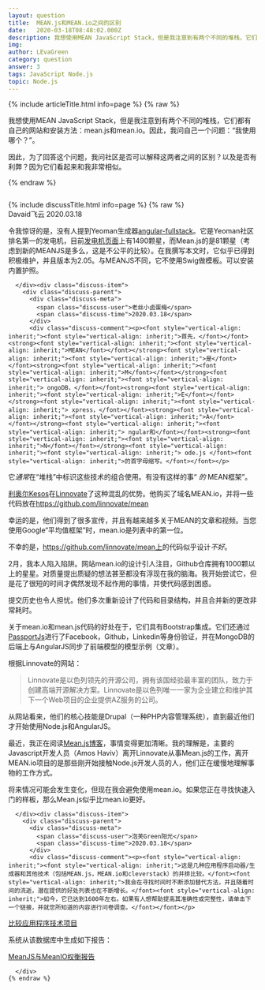 ```yaml
---
layout: question
title:  MEAN.js和MEAN.io之间的区别
date:   2020-03-18T08:48:02.000Z
description: 我想使用MEAN JavaScript Stack，但是我注意到有两个不同的堆栈，它们都有自己的网站和安装方法：mean.js和mean.io。因此，我问...
img: 
author: LEvaGreen
category: question
answer: 3
tags: JavaScript Node.js
topic: Node.js
---
```

<div class="article-root">
  <div class="article">
    {% include articleTitle.html info=page %}
    {% raw %}
    <div class="article-content"><p><font style="vertical-align: inherit;"><font style="vertical-align: inherit;">我想使用MEAN JavaScript Stack，但是我注意到有两个不同的堆栈，它们都有自己的网站和安装方法：mean.js和mean.io。</font><font style="vertical-align: inherit;">因此，我问自己一个问题：“我使用哪个？”。</font></font></p>

<p><font style="vertical-align: inherit;"><font style="vertical-align: inherit;">因此，为了回答这个问题，我问社区是否可以解释这两者之间的区别？</font><font style="vertical-align: inherit;">以及是否有利弊？</font><font style="vertical-align: inherit;">因为它们看起来和我非常相似。</font></font></p></div>
    {% endraw %}
  </div>
  <p style="height: 0;width:0;overflow: hidden;"> 第2068篇《MEAN.js和MEAN.io之间的区别》来自Winter(https://github.com/aiyld/aiyld.github.io)的站点</p>
  <div class="discuss-wrapper">
    {% include discussTitle.html info=page %}
    {% raw %}
    <div class="discuss-item">
        <div class="discuss-parent">
          <div class="discuss-meta">
            <span class="discuss-user">Davaid飞云</span>
            <span class="discuss-time">2020.03.18</span>
          </div>
          <div class="discuss-comment"><p><font style="vertical-align: inherit;"><font style="vertical-align: inherit;">令我惊讶的是，没有人提到Yeoman生成器</font></font><a href="https://github.com/DaftMonk/generator-angular-fullstack" rel="noreferrer"><font style="vertical-align: inherit;"><font style="vertical-align: inherit;">angular-fullstack</font></font></a><font style="vertical-align: inherit;"><font style="vertical-align: inherit;">。</font><font style="vertical-align: inherit;">它是Yeoman社区排名第一的发电机，目前</font></font><a href="http://yeoman.io/generators/" rel="noreferrer"><font style="vertical-align: inherit;"><font style="vertical-align: inherit;">发电机页面</font></font></a><font style="vertical-align: inherit;"><font style="vertical-align: inherit;">上有1490颗星，而</font><font style="vertical-align: inherit;">Mean.js的是81颗星（考虑到新的MEANJS是多么，这是不公平的比较）。</font><font style="vertical-align: inherit;">在我撰写本文时，它似乎已得到积极维护，并且版本为2.05。</font><font style="vertical-align: inherit;">与MEANJS不同，它不使用Swig做模板。</font><font style="vertical-align: inherit;">可以安装内置护照。</font></font></p></div>
        </div>
        
      </div><div class="discuss-item">
        <div class="discuss-parent">
          <div class="discuss-meta">
            <span class="discuss-user">老丝小卤蛋梅</span>
            <span class="discuss-time">2020.03.18</span>
          </div>
          <div class="discuss-comment"><p><font style="vertical-align: inherit;"><font style="vertical-align: inherit;">首先，</font></font><strong><font style="vertical-align: inherit;"><font style="vertical-align: inherit;">MEAN</font></font></strong><font style="vertical-align: inherit;"><font style="vertical-align: inherit;">是</font></font><strong><font style="vertical-align: inherit;"><font style="vertical-align: inherit;">M</font></font></strong><font style="vertical-align: inherit;"><font style="vertical-align: inherit;"> ongoDB，</font></font><strong><font style="vertical-align: inherit;"><font style="vertical-align: inherit;">E</font></font></strong><font style="vertical-align: inherit;"><font style="vertical-align: inherit;"> xpress，</font></font><strong><font style="vertical-align: inherit;"><font style="vertical-align: inherit;">A</font></font></strong><font style="vertical-align: inherit;"><font style="vertical-align: inherit;"> ngular和</font></font><strong><font style="vertical-align: inherit;"><font style="vertical-align: inherit;">N</font></font></strong><font style="vertical-align: inherit;"><font style="vertical-align: inherit;"> ode.js </font><font style="vertical-align: inherit;">的首字母缩写。</font></font></p>

<p><font style="vertical-align: inherit;"><font style="vertical-align: inherit;">它</font></font><em><font style="vertical-align: inherit;"><font style="vertical-align: inherit;">通常</font></font></em><font style="vertical-align: inherit;"><font style="vertical-align: inherit;">在“堆栈”中标识这些技术的组合使用。</font><font style="vertical-align: inherit;">有没有这样的事“ </font></font><em><font style="vertical-align: inherit;"><font style="vertical-align: inherit;">的</font></font></em><font style="vertical-align: inherit;"><font style="vertical-align: inherit;"> MEAN框架”。</font></font></p>

<p><a href="http://www.linkedin.com/in/liorkesos" rel="nofollow noreferrer"><font style="vertical-align: inherit;"><font style="vertical-align: inherit;">利奥尔Kesos</font></font></a><font style="vertical-align: inherit;"><font style="vertical-align: inherit;">在</font></font><a href="http://www.linnovate.net" rel="nofollow noreferrer"><font style="vertical-align: inherit;"><font style="vertical-align: inherit;">Linnovate</font></font></a><font style="vertical-align: inherit;"><font style="vertical-align: inherit;">了这种混乱的优势。</font><font style="vertical-align: inherit;">他购买了域名MEAN.io，并将一些代码放在</font></font><a href="https://github.com/linnovate/mean" rel="nofollow noreferrer"><font style="vertical-align: inherit;"><font style="vertical-align: inherit;">https://github.com/linnovate/mean</font></font></a></p>

<p><font style="vertical-align: inherit;"><font style="vertical-align: inherit;">幸运的是，他们得到了很多宣传，并且有越来越多关于MEAN的文章和视频。</font><font style="vertical-align: inherit;">当您使用Google“平均值框架”时，mean.io是列表中的第一位。</font></font></p>

<p><font style="vertical-align: inherit;"><font style="vertical-align: inherit;">不幸的是，</font></font><a href="https://github.com/linnovate/mean" rel="nofollow noreferrer"><font style="vertical-align: inherit;"><font style="vertical-align: inherit;">https://github.com/linnovate/mean上</font></font></a><font style="vertical-align: inherit;"><font style="vertical-align: inherit;">的代码</font><font style="vertical-align: inherit;">似乎设计</font></font><em><font style="vertical-align: inherit;"><font style="vertical-align: inherit;">不好</font></font></em><font style="vertical-align: inherit;"><font style="vertical-align: inherit;">。</font></font></p>

<p><font style="vertical-align: inherit;"><font style="vertical-align: inherit;">2月，我本人陷入陷阱。</font><font style="vertical-align: inherit;">网站mean.io的设计引人注目，Github仓库拥有1000颗以上的星星。</font><font style="vertical-align: inherit;">对质量提出质疑的想法甚至都没有浮现在我的脑海。</font><font style="vertical-align: inherit;">我开始尝试它，但是花了很短的时间才偶然发现不起作用的事情，并使代码感到困惑。</font></font></p>

<p><font style="vertical-align: inherit;"><font style="vertical-align: inherit;">提交历史也令人担忧。</font><font style="vertical-align: inherit;">他们多次重新设计了代码和目录结构，并且合并新的更改非常耗时。</font></font></p>

<p><font style="vertical-align: inherit;"><font style="vertical-align: inherit;">关于mean.io和mean.js代码的好处在于，它们具有Bootstrap集成。</font><font style="vertical-align: inherit;">它们还通过</font></font><a href="http://passportjs.org/" rel="nofollow noreferrer"><font style="vertical-align: inherit;"><font style="vertical-align: inherit;">PassportJs</font></font></a><font style="vertical-align: inherit;"><font style="vertical-align: inherit;">进行了Facebook，Github，Linkedin等身份验证，</font><font style="vertical-align: inherit;">并在MongoDB的后端上与AngularJS同步了前端模型的模型示例（文章）。</font></font></p>

<p><font style="vertical-align: inherit;"><font style="vertical-align: inherit;">根据Linnovate的网站： </font></font></p>

<blockquote>
  <p><font style="vertical-align: inherit;"><font style="vertical-align: inherit;">Linnovate是以色列领先的开源公司，拥有该国经验最丰富的团队，致力于创建高端开源解决方案。</font><font style="vertical-align: inherit;">Linnovate是以色列唯一一家为企业建立和维护其下一个Web项目的企业提供AZ服务的公司。</font></font></p>
</blockquote>

<p><font style="vertical-align: inherit;"><font style="vertical-align: inherit;">从网站看来，他们的核心技能是Drupal（一种PHP内容管理系统），直到最近他们才开始使用Node.js和AngularJS。</font></font></p>

<p><font style="vertical-align: inherit;"><font style="vertical-align: inherit;">最近，我正在阅读</font></font><a href="http://blog.meanjs.org/post/76726660228/forking-out-of-an-open-source-conflict" rel="nofollow noreferrer"><font style="vertical-align: inherit;"><font style="vertical-align: inherit;">Mean.js博客</font></font></a><font style="vertical-align: inherit;"><font style="vertical-align: inherit;">，事情变得更加清晰。</font><font style="vertical-align: inherit;">我的理解是，主要的Javascript开发人员（Amos Haviv）离开Linnovate从事Mean.js的工作，离开MEAN.io项目的是那些刚开始接触Node.js开发人员的人，他们正在缓慢地理解事物的工作方式。</font></font></p>

<p><font style="vertical-align: inherit;"><font style="vertical-align: inherit;">将来情况可能会发生变化，但现在我会避免使用mean.io。</font><font style="vertical-align: inherit;">如果您正在寻找快速入门的样板，那么Mean.js似乎比mean.io更好。</font></font></p></div>
        </div>
        
      </div><div class="discuss-item">
        <div class="discuss-parent">
          <div class="discuss-meta">
            <span class="discuss-user">泡芙Green阳光</span>
            <span class="discuss-time">2020.03.18</span>
          </div>
          <div class="discuss-comment"><p><font style="vertical-align: inherit;"><font style="vertical-align: inherit;">这是几种应用程序启动器/生成器和其他技术（包括MEAN.js，MEAN.io和cleverstack）的并排比较。</font><font style="vertical-align: inherit;">我会在寻找时间时不断添加替代方法，并且随着时间的流逝，潜在提供的好处列表也在不断增长。</font><font style="vertical-align: inherit;">如今，它已达到1600年左右。如果有人想帮助提高其准确性或完整性，请单击下一个链接，并就您所知道的内容进行问卷调查。</font></font></p>

<p><a href="http://www.dancancro.com/technology-questionnaires/" rel="nofollow"><font style="vertical-align: inherit;"><font style="vertical-align: inherit;">比较应用程序技术项目</font></font></a></p>

<p><font style="vertical-align: inherit;"><font style="vertical-align: inherit;">系统从该数据库中生成如下报告：</font></font></p>

<p><a href="http://dancancro.com/meanio_vs_meanjs.html" rel="nofollow"><font style="vertical-align: inherit;"><font style="vertical-align: inherit;">MeanJS与MeanIO权衡报告</font></font></a></p></div>
        </div>
        
      </div>
    {% endraw %}
  </div>
<div>
